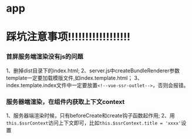 # app

# 踩坑注意事项!!!!!!!!!!!!!!!!!!

### 首屏服务端渲染没有js的问题
1、删掉dist目录下的index.html;
2、server.js中createBundleRenderer参数template一定要加载模版文件,如index.template.html；
3、index.template.index文件中一定要放置`<!--vue-ssr-outlet-->`，否则会报错。

### 服务器端渲染，在组件内获取上下文context
1、服务器端渲染时候，只有beforeCreate和create钩子函数起作用;
2、用`this.$ssrContext`访问上下文即可，比如`this.$ssrContext.title = 'xxxx'`设置<title>标签；
3、同时在html模版内用{{title}}设置;
4、注意：`this.$ssrContext`该api只在服务器端起作用，所以应该先判断`this.$ssrContext`是否存在，避免在客户端渲染时候找不到对象报错。

## Project setup
```
yarn install
```

### Compiles and hot-reloads for development
```
yarn run serve
```

### Compiles and minifies for production
```
yarn run build
```

### Run your tests
```
yarn run test
```

### Lints and fixes files
```
yarn run lint
```

### Customize configuration
See [Configuration Reference](https://cli.vuejs.org/config/).
